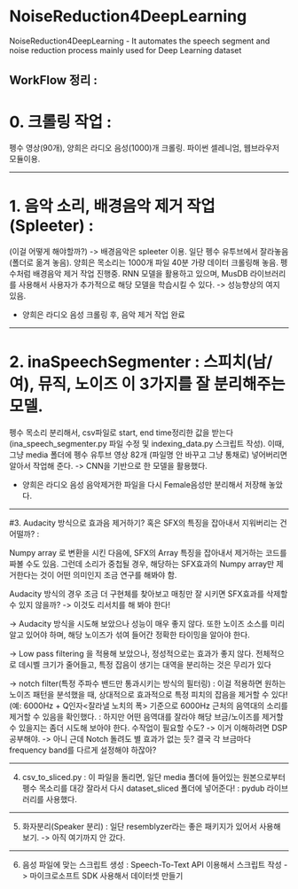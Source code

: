 # NoiseReduction4DeepLearning
NoiseReduction4DeepLearning - It automates the speech segment and noise reduction process mainly used for Deep Learning dataset

## WorkFlow 정리 :

# 0. 크롤링 작업 :

펭수 영상(90개), 양희은 라디오 음성(1000)개 크롤링. 파이썬 셀레니엄, 웹브라우저 모듈이용.

---

# 1. 음악 소리, 배경음악 제거 작업(Spleeter) : 

(이걸 어떻게 해야할까?) -> 배경음악은 spleeter 이용. 일단 펭수 유투브에서 잘라놓음(폴더로 옮겨 놓음).  양희은 목소리는 1000개 파일 40분 가량 데이터 크롤링해 놓음. 펭수처럼 배경음악 제거 작업 진행중.
RNN 모델을 활용하고 있으며, MusDB 라이브러리를 사용해서 사용자가 추가적으로 해당 모델을 학습시킬 수 있다. -> 성능향상의 여지 있음.
+ 양희은 라디오 음성 크롤링 후, 음악 제거 작업 완료

---

# 2. inaSpeechSegmenter : 스피치(남/여), 뮤직, 노이즈 이 3가지를 잘 분리해주는 모델.

펭수 목소리 분리해서, csv파일로  start, end time정리한 값을 받는다(ina_speech_segmenter.py 파일 수정 및 indexing_data.py 스크립트 작성). 이때, 그냥 media 폴더에 펭수 유투브 영상 82개 (파일명 안 바꾸고 그냥 통채로) 넣어버리면 알아서 작업해 준다. -> CNN을 기반으로 한 모델을 활용했다.
+ 양희은 라디오 음성 음악제거한 파일을 다시 Female음성만 분리해서 저장해 놓았다.

---

#3. Audacity 방식으로 효과음 제거하기? 혹은 SFX의 특징을 잡아내서 지워버리는 건 어떨까? : 

Numpy array 로 변환을 시킨 다음에, SFX의 Array 특징을 잡아내서 제거하는 코드를 짜볼 수도 있음. 그런데 소리가 중첩될 경우, 해당하는 SFX효과의 Numpy array만 제거한다는 것이 어떤 의미인지 조금 연구를 해봐야 함.

Audacity 방식의 경우 조금 더 구현체를 찾아보고 매칭만 잘 시키면 SFX효과를 삭제할 수 있지 않을까? -> 이것도 리서치를 해 봐야 한다!

-> Audacity 방식을 시도해 보았으나 성능이 매우 좋지 않다. 또한 노이즈 소스를 미리 알고 있어야 하며, 해당 노이즈가 섞여 들어간 정확한 타이밍을 알아야 한다.

-> Low pass filtering 을 적용해 보았으나, 정성적으로는 효과가 좋지 않다. 전체적으로 데시벨 크기가 줄어들고, 특정 잡음이 생기는 대역을 분리하는 것은 무리가 있다

-> notch filter(특정 주파수 밴드만 통과시키는 방식의 필터링) : 이걸 적용하면 원하는 노이즈 패턴을 분석했을 때, 상대적으로 효과적으로 특정 피치의 잡음을 제거할 수 있다! (예: 6000Hz + Q인자<잘라낼 노치의 폭> 기준으로  6000Hz 근처의 음역대의 소리를 제거할 수 있음을 확인했다. : 하지만 어떤 음역대를 잘라야 해당 브금/노이즈를 제거할 수 있을지는 좀더 시도해 보아야 한다. 수작업이 필요할 수도?
-> 이거 이해하려면 DSP 공부해야.
-> 아니 근데 Notch 돌려도 별 효과가 없는 듯? 결국 각 브금마다 frequency band를 다르게 설정해야 하잖아?

---

4. csv_to_sliced.py : 이 파일을 돌리면, 일단 media 폴더에 들어있는 원본으로부터 펭수 목소리를 대강 잘라서 다시 dataset_sliced 폴더에 넣어준다! : pydub 라이브러리를 사용했다.

---

5. 화자분리(Speaker 분리) :
일단 resemblyzer라는 좋은 패키지가 있어서 사용해 보기. -> 아직 여기까지 안 갔다.

---

6. 음성 파일에 맞는 스크립트 생성 : 
 Speech-To-Text API 이용해서 스크립트 작성 -> 마이크로소프트 SDK 사용해서 데이터셋 만들기
